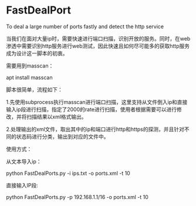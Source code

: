 # FastDealPort
To deal a large number of ports fastly and detect the http service 

当我们在面对大量ip时，需要快速进行端口扫描，识别开放的服务。同时，在web渗透中需要识别http服务进行web测试，因此快速且如何尽可能多的获取http服务成为设计这一脚本的初衷。

需要用到masscan：

apt install masscan

脚本很简单，流程如下：

1.先使用subprocess执行masscan进行端口扫描，这里支持从文件倒入ip和直接输入ip段进行扫描，指定了2000的rate进行扫描，使用者根据需要可以进行修改，并将扫描结果以xml格式输出。

2.处理输出的xml文件，取出其中的ip和端口进行http和https的探测，并且针对不同的状态码进行分类，输出到对应的文件中。

使用方式：

从文本导入ip：

python FastDealPorts.py -i ips.txt -o ports.xml -t 10 

直接输入IP段:

python FastDealPorts.py -p 192.168.1.1/16 -o ports.xml -t 10

